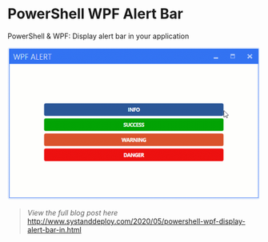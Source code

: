 # PowerShell WPF Alert Bar
PowerShell &amp; WPF: Display alert bar in your application

![alt text](https://github.com/damienvanrobaeys/PowerShell_WPF_Alert_Bar/blob/master/preview.gif)

> *View the full blog post here*
http://www.systanddeploy.com/2020/05/powershell-wpf-display-alert-bar-in.html
